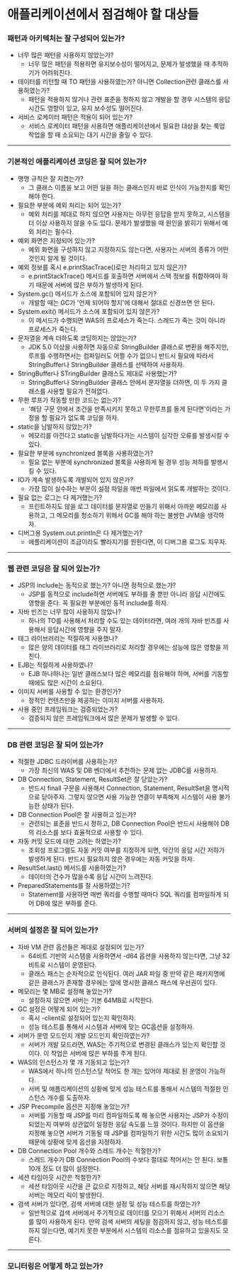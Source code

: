 # 애플리케이션에서 점검해야 할 대상들

### 패턴과 아키텍처는 잘 구성되어 있는가?
* 너무 많은 패턴을 사용하지 않았는가?
    * 너무 많은 패턴을 적용하면 유지보수성이 떨어지고, 문제가 발생했을 때 추적하기가 어려워진다.
* 데이터를 리턴할 때 TO 패턴을 사용하였는가? 아니면 Collection관련 클래스를 사용하였는가?
    * 패턴을 적용하지 않거나 관련 표준을 정하지 않고 개발을 할 경우 시스템의 응답 시간도 영향이 있고, 유지 보수성도 떨어진다.
* 서비스 로케이터 패턴은 적용이 되어 있는가?
    * 서비스 로케이터 패턴을 사용하면 애플리케이션에서 필요한 대상을 찾는 룩업작업을 할 때 소요되는 대기 시간을 줄일 수 있다.
<hr/>

### 기본적인 애플리케이션 코딩은 잘 되어 있는가?
* 명명 규칙은 잘 지켰는가?
    * 그 클래스 이름을 보고 어떤 일을 하는 클래스인지 바로 인식이 가능한지를 확인해야 한다.
* 필요한 부분에 예외 처리는 되어 있는가?
    * 예외 처리를 제대로 하지 않으면 사용자는 아무런 응답을 받지 못하고, 시스템을 더 이상 사용하지 않을 수도 있다. 문제가 발생했을 때 원인을 밝히기 
    위해서 예외 처리는 필수다.
* 예외 화면은 지정되어 있는가?
    * 예외 화면을 구성하지 않고 지정하지도 않는다면, 사용자는 서버의 종류가 어떤 것인지 알게 될 것이다.
* 예외 정보를 혹시 e.printStacTrace()로만 처리하고 있지 않은가?
    * e.printStackTrace() 메서드를 호출하면 서버에서 스택 정보를 취합하여야 하기 때문에 서버에 많은 부하가 발생하게 된다. 
* System.gc() 메서드가 소스에 포함되어 있지 않은가?
    * 개발할 때는 GC가 '언제 되어야 할지'에 대해서 절대로 신경쓰면 안 된다.
* System.exit() 메서드가 소스에 포함되어 있지 않은가?
    * 이 메서드가 수행되면 WAS의 프로세스가 죽는다. 스레드가 죽는 것이 아니라 프로세스가 죽는다.
* 문자열을 계속 더하도록 코딩하지는 않았는가?
  * JDK 5.0 이상을 사용하면 자동으로 StringBuilder 클래스로 변환을 해주지만, 루프를 수행하면서는 컴파일러도 어쩔 수가 없으니 반드시 필요에 따라서 
  StringBuffer나 StringBuilder 클래스를 선택하여 사용하자.
* StringBuffer나 STringBuilder 클래스도 제대로 사용했는가?
    * StringBuffer나 StringBuilder 클래스 안에서 문자열을 더하면, 이 두 가지 클래스를 사용할 필요가 전혀없다.
* 무한 루프가 작동할 만한 코드는 없는가?
    * '해당 구문 안에서 조건을 만족시키지 못하고 무한루프를 돌게 된다면'이라는 가정을 할 필요가 없도록 코딩을 하자.
* static을 남발하지 않았는가?
    * 메모리를 아낀다고 static을 남발하다가는 시스템이 심각한 오류를 발생시킬 수 있다.
* 필요한 부분에 synchronized 블록을 사용하였는가?
    * 필요 없는 부분에 synchronized 블록을 사용하게 될 경우 성능 저하를 발생시킬 수 있다.
* IO가 계속 발생하도록 개발되어 있지 않은가?
    * 가장 많이 실수하는 부분이 설정 파일을 매번 파일에서 읽도록 개발하는 것이다.
* 필요 없는 로그는 다 제거했는가?
    * 프린트하지도 않을 로그 데이터를 문자열로 만들기 위해서 아까운 메모리를 사용하고, 그 메모리를 청소하기 위해서 GC를 해야 하는 불쌍한 JVM을 생각하자.
* 디버그용 System.out.println은 다 제거했는가?
    * 애플리케이션이 조금이라도 빨라지기를 원한다면, 이 디버그용 로그도 지우자.
<hr/>

### 웹 관련 코딩은 잘 되어 있는가?
* JSP의 include는 동적으로 했는가? 아니면 정적으로 했는가?
    * JSP를 동적으로 include하면 서버에도 부하를 줄 뿐만 아니라 응답 시간에도 영향을 준다. 꼭 필요한 부분에만 동적 include를 하자.
* 자바 빈즈는 너무 많이 사용하지 않았나?
    * 하나의 TO를 사용해서 처리할 수도 있는 데이터라면, 여러 개의 자바 빈즈를 사용해서 응답시간에 영향을 주지 말자.
* 태그 라이브러리는 적절하게 사용했나?
    * 많은 양의 데이터를 태그 라이브러리로 처리할 경우에는 성능에 많은 영향을 끼친다.
* EJB는 적절하게 사용하였나?
    * EJB 하나하나는 일반 클래스보다 많은 메모리를 점유해야 하며, 서버를 기동할 때에도 많은 시간이 소요된다.
* 이미지 서버를 사용할 수 있는 환경인가?
    * 정적인 컨텐츠만을 제공하는 이미지 서버를 사용하자.
* 사용 중인 프레임워크는 검증되었는가?
    * 검증되지 않은 프레임워크에서 많은 문제가 발생할 수 있다.
<hr/>

### DB 관련 코딩은 잘 되어 있는가?
* 적절한 JDBC 드라이버를 사용하는가?
    * 가장 최신의 WAS 및 DB 벤더에서 추천하는 문제 없는 JDBC를 사용하자.
* DB Connection, Statement, ResultSet은 잘 닫았는가?
    * 반드시 finall 구문을 사용해서 Connection, Statement, ResultSet을 명시적으로 닫아주자. 그렇지 않으면 사용 가능한 연결이 부족해져 시스템이 사용 불가능한 상태가 된다.
* DB Connection Pool은 잘 사용하고 있는가?
   * 관련되는 표준을 반드시 정하고, DB Connection Pool은 반드시 사용해야 DB의 리소스를 보다 효율적으로 사용할 수 있다.
* 자동 커밋 모드에 대한 고려는 하였는가?
   * 조회성 프로그램도 자동 커밋 여부를 지정하게 되면, 약간의 응답 시간 저하가 발생하게 된다. 반드시 필요하지 않은 경우에는 자동 커밋을 하자.
* ResultSet.last() 메서드를 사용하였는가?
   * 데이터의 건수가 많을수록 응답 시간이 느려진다.
* PreparedStatements를 잘 사용하였는가?
   * Statement를 사용하면 매번 쿼리를 수행할 때마다 SQL 쿼리를 컴파일하게 되어 DB에 많은 부하를 준다.
<hr/>

### 서버의 설정은 잘 되어 있는가?
* 자바 VM 관련 옵션들은 제대로 설정되어 있는가?
   * 64비트 기반의 시스템을 사용하면서 -d64 옵션을 사용하지 않는다면, 그냥 32 비트로 시스템이 운영된다.
   * 클래스 패스는 순차적으로 인식된다. 여러 JAR 파일 중 만약 같은 패키지명에 같은 클래스가 존재할 경우에는 앞에 명시한 클래스 패스에 우선권이 있다.
* 메모리는 몇 MB로 설정해 놓았는가?
   * 설정하지 않으면 서버는 기본 64MB로 시작한다.
* GC 설정은 어떻게 되어 있는가?
   * 혹시 -client로 설정되어 있는지 확인하자.
   * 성능 테스트를 통해서 시스템과 서버에 맞는 GC옵션을 설정하자.
* 서버가 운영 모드인지 개발 모드인지 확인하였는가?
   * 서버가 개발 모드라면, WAS는 주기적으로 변경된 클래스가 있는지 확인할 것이다. 이 작업은 서버에 많은 부하를 주게 된다.
* WAS의 인스턴스가 몇 개 기동되고 있는가?
   * WAS에서 하나의 인스턴스당 적어도 한 개는 있어야 제대로 된 운영이 가능하다.
   * 서버 및 애플리케이션의 상황에 맞게 성능 테스트를 통해서 시스템의 적절한 인스턴스 개수를 도출하자.
* JSP Precompile 옵션은 지정해 놓았는가?
   * 서버를 기동할 때 JSP를 미리 컴파일하도록 해 놓으면 사용자는 JSP가 수정이 되었는지 여부와 상관없이 일정한 응답 속도를 느낄 것이다. 하지만 이 옵션을 지정해 놓으면 서버가 기동될 때 JSP를 컴파일하기 위한 시간도 많이 소요되기 때문에 상황에 맞게 옵션을 지정하자.
* DB Connection Pool 개수와 스레드 개수는 적절한가?
   * 스레드 개수가 DB Connection Pool의 수보다 절대로 적어서는 안 된다. 보통 10개 정도 더 많이 설정한다.
* 세션 타임아웃 시간은 적절한가?
   * 세션 타임아웃 시간을 큰 값으로 지정하고, 해당 서버를 재시작하지 않으면 해당 서버는 메모리 릭이 발생한다.
* 검색 서버가 있다면, 검색 서버에 대한 설정 및 성능 테스트를 하였는가?
   * 일반적으로 검색 서버에서 주기적으로 데이터를 모으기 위해서 서버의 리소스를 많이 사용하게 된다. 만약 검색 서버의 세팅을 점검하지 않고, 성능 테스트를 하지 않는다면, 예기치 못한 부분에서 시스템의 리소스를 점유하고 있을지도 모른다.
<hr/>

### 모니터링은 어떻게 하고 있는가?
